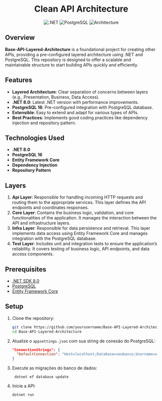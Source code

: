 <h1 align="center">Clean API Architecture</h1>


<p align="center">
  <img src="https://img.shields.io/badge/.NET-8.0-blue" alt=".NET">
  <img src="https://img.shields.io/badge/PostgreSQL-16-blue" alt="PostgreSQL">
  <img src="https://img.shields.io/badge/Architecture-Layered-orange" alt="Architecture">
</p>


## Overview

**Base-API-Layered-Architecture** is a foundational project for creating other APIs, providing a pre-configured layered architecture using .NET and PostgreSQL. This repository is designed to offer a scalable and maintainable structure to start building APIs quickly and efficiently.

## Features

- **Layered Architecture**: Clear separation of concerns between layers (e.g., Presentation, Business, Data Access).
- **.NET 8.0**: Latest .NET version with performance improvements.
- **PostgreSQL 16**: Pre-configured integration with PostgreSQL database.
- **Extensible**: Easy to extend and adapt for various types of APIs.
- **Best Practices**: Implements good coding practices like dependency injection and repository pattern.

## Technologies Used

- **.NET 8.0**
- **PostgreSQL 16**
- **Entity Framework Core**
- **Dependency Injection**
- **Repository Pattern**

## Layers

1. **Api Layer**: Responsible for handling incoming HTTP requests and routing them to the appropriate services. This layer defines the API endpoints and coordinates responses.
2. **Core Layer**: Contains the business logic, validation, and core functionalities of the application. It manages the interaction between the API and infrastructure layers.
3. **Infra Layer**: Responsible for data persistence and retrieval. This layer implements data access using Entity Framework Core and manages integration with the PostgreSQL database.
4. **Test Layer**: Includes unit and integration tests to ensure the application’s reliability. It covers testing of business logic, API endpoints, and data access components.

## Prerequisites

- [.NET SDK 8.0](https://dotnet.microsoft.com/download)
- [PostgreSQL](https://www.postgresql.org/download/)
- [Entity Framework Core](https://docs.microsoft.com/en-us/ef/core/)

## Setup

1. Clone the repository:

   ```bash
   git clone https://github.com/yourusername/Base-API-Layered-Architecture.git
   cd Base-API-Layered-Architecture

2. Atualize o `appsettings.json` com sua string de conexão do PostgreSQL:

   ```json
   "ConnectionStrings": {
     "DefaultConnection": "Host=localhost;Database=seubanco;Username=seuusuario;Password=suasenha"
   }

3. Execute as migrações do banco de dados:

        dotnet ef database update


4. Inicie a API:
   
       dotnet run
